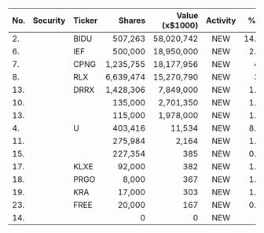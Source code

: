 No. | Security | Ticker | Shares | Value (x$1000) | Activity | % Port
|--- | --- | --- | ---:| ---:|:---:| ---:|
 2.||BIDU</a>|507,263|58,020,742|NEW|14.06%|<a href=rel="bookmark"></a>
6.||IEF</a>|500,000|18,950,000|NEW|2.69%|<a href=rel="bookmark"></a>
7.||CPNG</a>|1,235,755|18,177,956|NEW|4.4%|<a href=rel="bookmark"></a>
8.||RLX</a>|6,639,474|15,270,790|NEW|3.7%|<a href=rel="bookmark"></a>
13.||DRRX</a>|1,428,306|7,849,000|NEW|1.11%|<a href=rel="bookmark"></a>
10.|||135,000|2,701,350|NEW|1.62%|rel="bookmark"></a>
13.|||115,000|1,978,000|NEW|1.18%|rel="bookmark"></a>
4.||U</a>|403,416|11,534|NEW|8.67%|<a href=rel="bookmark"></a>
11.|||275,984|2,164|NEW|1.39%|rel="bookmark"></a>
15.|||227,354|385|NEW|0.28%|rel="bookmark"></a>
17.||KLXE</a>|92,000|382|NEW|1.81%|<a href=rel="bookmark"></a>
18.||PRGO</a>|8,000|367|NEW|1.74%|<a href=rel="bookmark"></a>
19.||KRA</a>|17,000|303|NEW|1.44%|<a href=rel="bookmark"></a>
23.||FREE</a>|20,000|167|NEW|0.79%|<a href=rel="bookmark"></a>
14.|||0|0|NEW|0%|rel="bookmark"></a>
